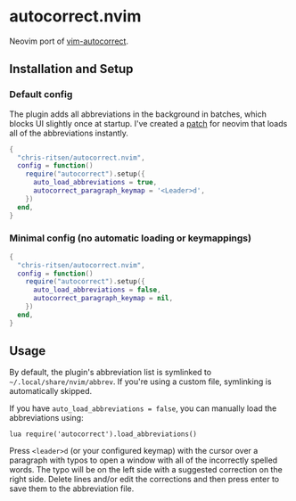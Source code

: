 # autocorrect.nvim

Neovim port of [vim-autocorrect](https://github.com/chris-ritsen/vim-autocorrect).

## Installation and Setup

### Default config

The plugin adds all abbreviations in the background in batches,
which blocks UI slightly once at startup. I've created a
[patch](https://github.com/chris-ritsen/neovim/tree/load-abbrev-from-file-at-startup)
for neovim that loads all of the abbreviations instantly.

```lua
{
  "chris-ritsen/autocorrect.nvim",
  config = function()
    require("autocorrect").setup({
      auto_load_abbreviations = true,
      autocorrect_paragraph_keymap = '<Leader>d',
    })
  end,
}
```

### Minimal config (no automatic loading or keymappings)

```lua
{
  "chris-ritsen/autocorrect.nvim",
  config = function()
    require("autocorrect").setup({
      auto_load_abbreviations = false,
      autocorrect_paragraph_keymap = nil,
    })
  end,
}
```

## Usage

By default, the plugin's abbreviation list is symlinked to
`~/.local/share/nvim/abbrev`. If you're using a custom file, symlinking is
automatically skipped.

If you have `auto_load_abbreviations = false`, you can manually load the abbreviations using:

```
lua require('autocorrect').load_abbreviations()
```

Press `<leader>d` (or your configured keymap) with the cursor over a paragraph
with typos to open a window with all of the incorrectly spelled words. The
typo will be on the left side with a suggested correction on the right side.
Delete lines and/or edit the corrections and then press enter to save them to
the abbreviation file.
